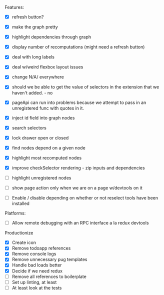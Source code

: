 Features:
- [X] refresh button?
- [X] make the graph pretty
- [X] highlight dependencies through graph
- [X] display number of recomputations (might need a refresh button)
- [X] deal with long labels
- [X] deal w/weird flexbox layout issues
- [X] change N/A/ everywhere
- [X] should we be able to get the value of selectors in the extension that we haven't added. - no
- [X] pageApi can run into problems because we attempt to pass in an unregistered func with quotes in it.
- [X] inject id field into graph nodes
- [X] search selectors
- [X] lock drawer open or closed
- [X] find nodes depend on a given node
- [X] highlight most recomputed nodes
- [X] improve checkSelector rendering - zip inputs and dependencies
- [ ] highlight unregistered nodes
- [ ] show page action only when we are on a page w/devtools on it
- [ ] Enable / disable depending on whether or not reselect tools have been installed


Platforms:
- [ ] Allow remote debugging with an RPC interface a la redux devtools

Productionize
- [X] Create icon
- [X] Remove todoapp references
- [X] Remove console logs
- [X] Remove unnecessary pug templates
- [X] Handle bad loads better
- [X] Decide if we need redux
- [ ] Remove all references to boilerplate
- [ ] Set up linting, at least
- [ ] At least look at the tests
